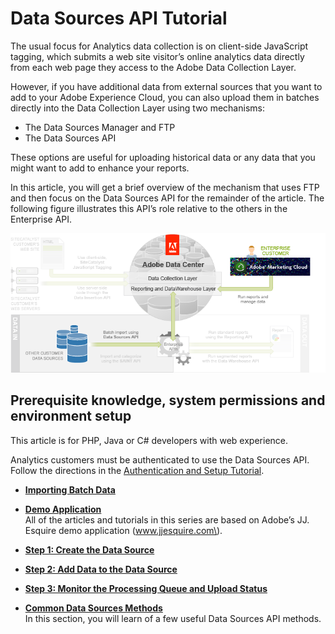 # Data Sources API Tutorial

 

The usual focus for Analytics data collection is on client-side JavaScript tagging, which submits a web site visitor’s online analytics data directly from each web page they access to the Adobe Data Collection Layer.

However, if you have additional data from external sources that you want to add to your Adobe Experience Cloud, you can also upload them in batches directly into the Data Collection Layer using two mechanisms:

-   The Data Sources Manager and FTP
-   The Data Sources API

These options are useful for uploading historical data or any data that you might want to add to enhance your reports.

In this article, you will get a brief overview of the mechanism that uses FTP and then focus on the Data Sources API for the remainder of the article. The following figure illustrates this API’s role relative to the others in the Enterprise API.

![](graphics/get-started-data-sources-api-figure-1.png)

## Prerequisite knowledge, system permissions and environment setup

This article is for PHP, Java or C\# developers with web experience.

Analytics customers must be authenticated to use the Data Sources API. Follow the directions in the [Authentication and Setup Tutorial](c_Authentication_and_Setup.md#).

-   **[Importing Batch Data](c_Importing_Batch_Data.md)**  
 
-   **[Demo Application](c_Demo_Application_Overview-data-sources.md)**  
All of the articles and tutorials in this series are based on Adobe’s JJ. Esquire demo application \(www.jjesquire.com\).
-   **[Step 1: Create the Data Source](c_Create_the_Data_Source.md)**  
 
-   **[Step 2: Add Data to the Data Source](c_Add_Data_to_the_Data_Source.md)**  
 
-   **[Step 3: Monitor the Processing Queue and Upload Status](c_Monitor_the_Processing_Queue_and_Upload_Status.md)**  
 
-   **[Common Data Sources Methods](c_Data_Sources_Methods.md)**  
In this section, you will learn of a few useful Data Sources API methods.

